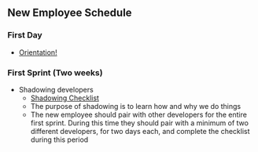 ## New Employee Schedule

### First Day
- [Orientation!](ONBOARDING.md)

### First Sprint (Two weeks)
- Shadowing developers
  - [Shadowing Checklist](./SHADOWING_CHECKLIST.md)
  - The purpose of shadowing is to learn how and why we do things
  - The new employee should pair with other developers for the entire first sprint. During this time they should pair with a minimum of two different developers, for two days each, and complete the checklist during this period
